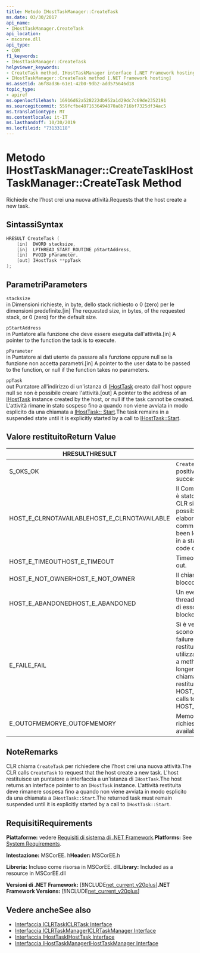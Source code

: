 ```yaml
---
title: Metodo IHostTaskManager::CreateTask
ms.date: 03/30/2017
api_name:
- IHostTaskManager.CreateTask
api_location:
- mscoree.dll
api_type:
- COM
f1_keywords:
- IHostTaskManager::CreateTask
helpviewer_keywords:
- CreateTask method, IHostTaskManager interface [.NET Framework hosting]
- IHostTaskManager::CreateTask method [.NET Framework hosting]
ms.assetid: a6f8ad36-61e1-42b0-9db2-add575646d18
topic_type:
- apiref
ms.openlocfilehash: 16916d62a528222db952a1d29dc7c69de2352191
ms.sourcegitcommit: 559fcfbe4871636494870a8b716bf7325df34ac5
ms.translationtype: MT
ms.contentlocale: it-IT
ms.lasthandoff: 10/30/2019
ms.locfileid: "73133118"
---
```

# <a name="ihosttaskmanagercreatetask-method"></a><span data-ttu-id="e1976-102">Metodo IHostTaskManager::CreateTask</span><span class="sxs-lookup"><span data-stu-id="e1976-102">IHostTaskManager::CreateTask Method</span></span>
<span data-ttu-id="e1976-103">Richiede che l'host crei una nuova attività.</span><span class="sxs-lookup"><span data-stu-id="e1976-103">Requests that the host create a new task.</span></span>  
  
## <a name="syntax"></a><span data-ttu-id="e1976-104">Sintassi</span><span class="sxs-lookup"><span data-stu-id="e1976-104">Syntax</span></span>  
  
```cpp  
HRESULT CreateTask (  
    [in]  DWORD stacksize,   
    [in]  LPTHREAD_START_ROUTINE pStartAddress,  
    [in]  PVOID pParameter,  
    [out] IHostTask **ppTask  
);  
```  
  
## <a name="parameters"></a><span data-ttu-id="e1976-105">Parametri</span><span class="sxs-lookup"><span data-stu-id="e1976-105">Parameters</span></span>  
 `stacksize`  
 <span data-ttu-id="e1976-106">in Dimensioni richieste, in byte, dello stack richiesto o 0 (zero) per le dimensioni predefinite.</span><span class="sxs-lookup"><span data-stu-id="e1976-106">[in] The requested size, in bytes, of the requested stack, or 0 (zero) for the default size.</span></span>  
  
 `pStartAddress`  
 <span data-ttu-id="e1976-107">in Puntatore alla funzione che deve essere eseguita dall'attività.</span><span class="sxs-lookup"><span data-stu-id="e1976-107">[in] A pointer to the function the task is to execute.</span></span>  
  
 `pParameter`  
 <span data-ttu-id="e1976-108">in Puntatore ai dati utente da passare alla funzione oppure null se la funzione non accetta parametri.</span><span class="sxs-lookup"><span data-stu-id="e1976-108">[in] A pointer to the user data to be passed to the function, or null if the function takes no parameters.</span></span>  
  
 `ppTask`  
 <span data-ttu-id="e1976-109">out Puntatore all'indirizzo di un'istanza di [IHostTask](../../../../docs/framework/unmanaged-api/hosting/ihosttask-interface.md) creato dall'host oppure null se non è possibile creare l'attività.</span><span class="sxs-lookup"><span data-stu-id="e1976-109">[out] A pointer to the address of an [IHostTask](../../../../docs/framework/unmanaged-api/hosting/ihosttask-interface.md) instance created by the host, or null if the task cannot be created.</span></span> <span data-ttu-id="e1976-110">L'attività rimane in stato sospeso fino a quando non viene avviata in modo esplicito da una chiamata a [IHostTask:: Start](../../../../docs/framework/unmanaged-api/hosting/ihosttask-start-method.md).</span><span class="sxs-lookup"><span data-stu-id="e1976-110">The task remains in a suspended state until it is explicitly started by a call to [IHostTask::Start](../../../../docs/framework/unmanaged-api/hosting/ihosttask-start-method.md).</span></span>  
  
## <a name="return-value"></a><span data-ttu-id="e1976-111">Valore restituito</span><span class="sxs-lookup"><span data-stu-id="e1976-111">Return Value</span></span>  
  
|<span data-ttu-id="e1976-112">HRESULT</span><span class="sxs-lookup"><span data-stu-id="e1976-112">HRESULT</span></span>|<span data-ttu-id="e1976-113">Descrizione</span><span class="sxs-lookup"><span data-stu-id="e1976-113">Description</span></span>|  
|-------------|-----------------|  
|<span data-ttu-id="e1976-114">S_OK</span><span class="sxs-lookup"><span data-stu-id="e1976-114">S_OK</span></span>|<span data-ttu-id="e1976-115">`CreateTask` ha restituito un esito positivo.</span><span class="sxs-lookup"><span data-stu-id="e1976-115">`CreateTask` returned successfully.</span></span>|  
|<span data-ttu-id="e1976-116">HOST_E_CLRNOTAVAILABLE</span><span class="sxs-lookup"><span data-stu-id="e1976-116">HOST_E_CLRNOTAVAILABLE</span></span>|<span data-ttu-id="e1976-117">Il Common Language Runtime (CLR) non è stato caricato in un processo oppure CLR si trova in uno stato in cui non è possibile eseguire codice gestito o elaborare la chiamata correttamente.</span><span class="sxs-lookup"><span data-stu-id="e1976-117">The common language runtime (CLR) has not been loaded into a process, or the CLR is in a state in which it cannot run managed code or process the call successfully.</span></span>|  
|<span data-ttu-id="e1976-118">HOST_E_TIMEOUT</span><span class="sxs-lookup"><span data-stu-id="e1976-118">HOST_E_TIMEOUT</span></span>|<span data-ttu-id="e1976-119">Timeout della chiamata.</span><span class="sxs-lookup"><span data-stu-id="e1976-119">The call timed out.</span></span>|  
|<span data-ttu-id="e1976-120">HOST_E_NOT_OWNER</span><span class="sxs-lookup"><span data-stu-id="e1976-120">HOST_E_NOT_OWNER</span></span>|<span data-ttu-id="e1976-121">Il chiamante non è il proprietario del blocco.</span><span class="sxs-lookup"><span data-stu-id="e1976-121">The caller does not own the lock.</span></span>|  
|<span data-ttu-id="e1976-122">HOST_E_ABANDONED</span><span class="sxs-lookup"><span data-stu-id="e1976-122">HOST_E_ABANDONED</span></span>|<span data-ttu-id="e1976-123">Un evento è stato annullato mentre un thread bloccato o Fiber era in attesa su di esso.</span><span class="sxs-lookup"><span data-stu-id="e1976-123">An event was canceled while a blocked thread or fiber was waiting on it.</span></span>|  
|<span data-ttu-id="e1976-124">E_FAIL</span><span class="sxs-lookup"><span data-stu-id="e1976-124">E_FAIL</span></span>|<span data-ttu-id="e1976-125">Si è verificato un errore irreversibile sconosciuto.</span><span class="sxs-lookup"><span data-stu-id="e1976-125">An unknown catastrophic failure occurred.</span></span> <span data-ttu-id="e1976-126">Quando un metodo restituisce E_FAIL, CLR non è più utilizzabile all'interno del processo.</span><span class="sxs-lookup"><span data-stu-id="e1976-126">When a method returns E_FAIL, the CLR is no longer usable within the process.</span></span> <span data-ttu-id="e1976-127">Le chiamate successive ai metodi di hosting restituiscono HOST_E_CLRNOTAVAILABLE.</span><span class="sxs-lookup"><span data-stu-id="e1976-127">Subsequent calls to hosting methods return HOST_E_CLRNOTAVAILABLE.</span></span>|  
|<span data-ttu-id="e1976-128">E_OUTOFMEMORY</span><span class="sxs-lookup"><span data-stu-id="e1976-128">E_OUTOFMEMORY</span></span>|<span data-ttu-id="e1976-129">Memoria insufficiente per creare l'attività richiesta.</span><span class="sxs-lookup"><span data-stu-id="e1976-129">Not enough memory was available to create the requested task.</span></span>|  
  
## <a name="remarks"></a><span data-ttu-id="e1976-130">Note</span><span class="sxs-lookup"><span data-stu-id="e1976-130">Remarks</span></span>  
 <span data-ttu-id="e1976-131">CLR chiama `CreateTask` per richiedere che l'host crei una nuova attività.</span><span class="sxs-lookup"><span data-stu-id="e1976-131">The CLR calls `CreateTask` to request that the host create a new task.</span></span> <span data-ttu-id="e1976-132">L'host restituisce un puntatore a interfaccia a un'istanza di `IHostTask`.</span><span class="sxs-lookup"><span data-stu-id="e1976-132">The host returns an interface pointer to an `IHostTask` instance.</span></span> <span data-ttu-id="e1976-133">L'attività restituita deve rimanere sospesa fino a quando non viene avviata in modo esplicito da una chiamata a `IHostTask::Start`.</span><span class="sxs-lookup"><span data-stu-id="e1976-133">The returned task must remain suspended until it is explicitly started by a call to `IHostTask::Start`.</span></span>  
  
## <a name="requirements"></a><span data-ttu-id="e1976-134">Requisiti</span><span class="sxs-lookup"><span data-stu-id="e1976-134">Requirements</span></span>  
 <span data-ttu-id="e1976-135">**Piattaforme:** vedere [Requisiti di sistema di .NET Framework](../../../../docs/framework/get-started/system-requirements.md).</span><span class="sxs-lookup"><span data-stu-id="e1976-135">**Platforms:** See [System Requirements](../../../../docs/framework/get-started/system-requirements.md).</span></span>  
  
 <span data-ttu-id="e1976-136">**Intestazione:** MSCorEE. h</span><span class="sxs-lookup"><span data-stu-id="e1976-136">**Header:** MSCorEE.h</span></span>  
  
 <span data-ttu-id="e1976-137">**Libreria:** Incluso come risorsa in MSCorEE. dll</span><span class="sxs-lookup"><span data-stu-id="e1976-137">**Library:** Included as a resource in MSCorEE.dll</span></span>  
  
 <span data-ttu-id="e1976-138">**Versioni di .NET Framework:** [!INCLUDE[net_current_v20plus](../../../../includes/net-current-v20plus-md.md)]</span><span class="sxs-lookup"><span data-stu-id="e1976-138">**.NET Framework Versions:** [!INCLUDE[net_current_v20plus](../../../../includes/net-current-v20plus-md.md)]</span></span>  
  
## <a name="see-also"></a><span data-ttu-id="e1976-139">Vedere anche</span><span class="sxs-lookup"><span data-stu-id="e1976-139">See also</span></span>

- [<span data-ttu-id="e1976-140">Interfaccia ICLRTask</span><span class="sxs-lookup"><span data-stu-id="e1976-140">ICLRTask Interface</span></span>](../../../../docs/framework/unmanaged-api/hosting/iclrtask-interface.md)
- [<span data-ttu-id="e1976-141">Interfaccia ICLRTaskManager</span><span class="sxs-lookup"><span data-stu-id="e1976-141">ICLRTaskManager Interface</span></span>](../../../../docs/framework/unmanaged-api/hosting/iclrtaskmanager-interface.md)
- [<span data-ttu-id="e1976-142">Interfaccia IHostTask</span><span class="sxs-lookup"><span data-stu-id="e1976-142">IHostTask Interface</span></span>](../../../../docs/framework/unmanaged-api/hosting/ihosttask-interface.md)
- [<span data-ttu-id="e1976-143">Interfaccia IHostTaskManager</span><span class="sxs-lookup"><span data-stu-id="e1976-143">IHostTaskManager Interface</span></span>](../../../../docs/framework/unmanaged-api/hosting/ihosttaskmanager-interface.md)
